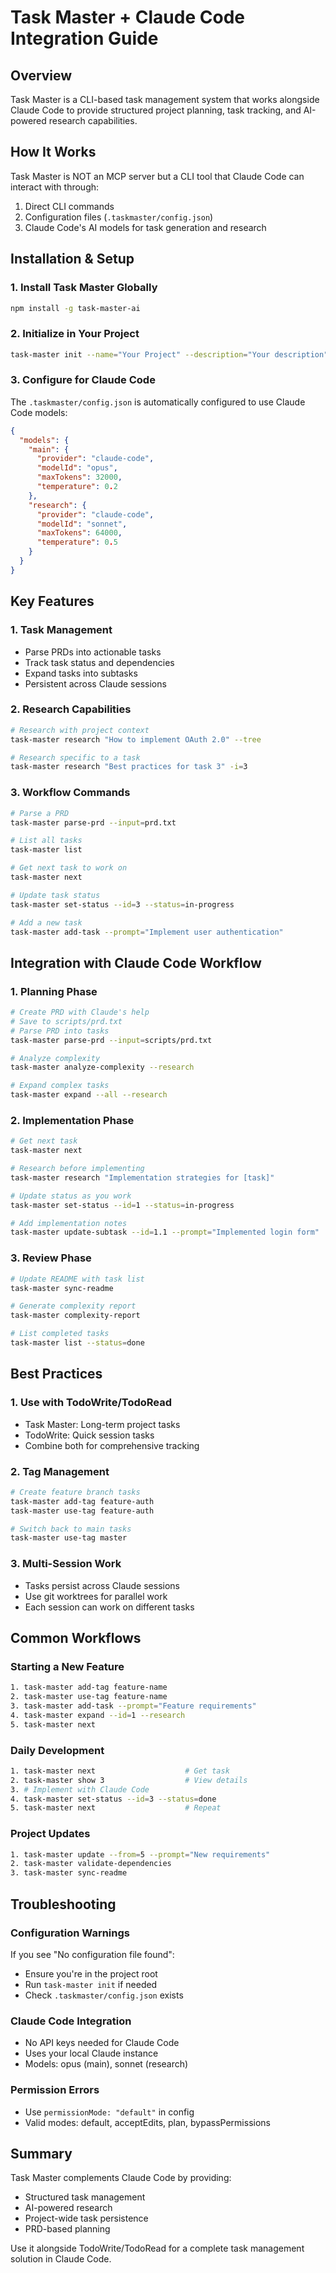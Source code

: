 # Task Master + Claude Code Integration Guide

## Overview
Task Master is a CLI-based task management system that works alongside Claude Code to provide structured project planning, task tracking, and AI-powered research capabilities.

## How It Works
Task Master is NOT an MCP server but a CLI tool that Claude Code can interact with through:
1. Direct CLI commands
2. Configuration files (`.taskmaster/config.json`)
3. Claude Code's AI models for task generation and research

## Installation & Setup

### 1. Install Task Master Globally
```bash
npm install -g task-master-ai
```

### 2. Initialize in Your Project
```bash
task-master init --name="Your Project" --description="Your description" -y
```

### 3. Configure for Claude Code
The `.taskmaster/config.json` is automatically configured to use Claude Code models:
```json
{
  "models": {
    "main": {
      "provider": "claude-code",
      "modelId": "opus",
      "maxTokens": 32000,
      "temperature": 0.2
    },
    "research": {
      "provider": "claude-code", 
      "modelId": "sonnet",
      "maxTokens": 64000,
      "temperature": 0.5
    }
  }
}
```

## Key Features

### 1. **Task Management**
- Parse PRDs into actionable tasks
- Track task status and dependencies
- Expand tasks into subtasks
- Persistent across Claude sessions

### 2. **Research Capabilities**
```bash
# Research with project context
task-master research "How to implement OAuth 2.0" --tree

# Research specific to a task
task-master research "Best practices for task 3" -i=3
```

### 3. **Workflow Commands**
```bash
# Parse a PRD
task-master parse-prd --input=prd.txt

# List all tasks
task-master list

# Get next task to work on
task-master next

# Update task status
task-master set-status --id=3 --status=in-progress

# Add a new task
task-master add-task --prompt="Implement user authentication"
```

## Integration with Claude Code Workflow

### 1. **Planning Phase**
```bash
# Create PRD with Claude's help
# Save to scripts/prd.txt
# Parse PRD into tasks
task-master parse-prd --input=scripts/prd.txt

# Analyze complexity
task-master analyze-complexity --research

# Expand complex tasks
task-master expand --all --research
```

### 2. **Implementation Phase**
```bash
# Get next task
task-master next

# Research before implementing
task-master research "Implementation strategies for [task]"

# Update status as you work
task-master set-status --id=1 --status=in-progress

# Add implementation notes
task-master update-subtask --id=1.1 --prompt="Implemented login form"
```

### 3. **Review Phase**
```bash
# Update README with task list
task-master sync-readme

# Generate complexity report
task-master complexity-report

# List completed tasks
task-master list --status=done
```

## Best Practices

### 1. **Use with TodoWrite/TodoRead**
- Task Master: Long-term project tasks
- TodoWrite: Quick session tasks
- Combine both for comprehensive tracking

### 2. **Tag Management**
```bash
# Create feature branch tasks
task-master add-tag feature-auth
task-master use-tag feature-auth

# Switch back to main tasks
task-master use-tag master
```

### 3. **Multi-Session Work**
- Tasks persist across Claude sessions
- Use git worktrees for parallel work
- Each session can work on different tasks

## Common Workflows

### Starting a New Feature
```bash
1. task-master add-tag feature-name
2. task-master use-tag feature-name
3. task-master add-task --prompt="Feature requirements"
4. task-master expand --id=1 --research
5. task-master next
```

### Daily Development
```bash
1. task-master next                    # Get task
2. task-master show 3                  # View details
3. # Implement with Claude Code
4. task-master set-status --id=3 --status=done
5. task-master next                    # Repeat
```

### Project Updates
```bash
1. task-master update --from=5 --prompt="New requirements"
2. task-master validate-dependencies
3. task-master sync-readme
```

## Troubleshooting

### Configuration Warnings
If you see "No configuration file found":
- Ensure you're in the project root
- Run `task-master init` if needed
- Check `.taskmaster/config.json` exists

### Claude Code Integration
- No API keys needed for Claude Code
- Uses your local Claude instance
- Models: opus (main), sonnet (research)

### Permission Errors
- Use `permissionMode: "default"` in config
- Valid modes: default, acceptEdits, plan, bypassPermissions

## Summary
Task Master complements Claude Code by providing:
- Structured task management
- AI-powered research
- Project-wide task persistence
- PRD-based planning

Use it alongside TodoWrite/TodoRead for a complete task management solution in Claude Code.